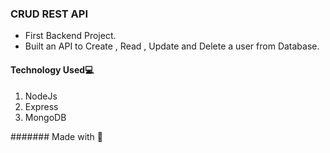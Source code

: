 ### CRUD REST API

- First Backend Project.
- Built an API to Create , Read , Update and Delete a user from Database.


#### Technology Used💻
  1. NodeJs
  2. Express
  3. MongoDB 

####### Made with 💓
